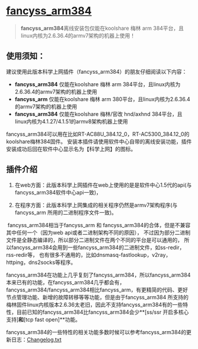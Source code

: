# [fancyss_arm384](https://github.com/alalbb313/ss-trojan/tree/master/fancyss_arm384)

> **fancyss_arm384**离线安装包仅能在koolshare 梅林 arm 384平台，且linux内核为2.6.36.4的armv7架构的机器上使用！

## 使用须知：

建议使用此版本科学上网插件（fancyss_arm384）的朋友仔细阅读以下内容：

- **fancyss_arm384**	仅能在koolshare 梅林 arm 384平台，且linux内核为2.6.36.4的armv7架构的机器上使用
- **fancyss_arm**		仅能在koolshare 梅林 arm 380平台，且linux内核为2.6.36.4的armv7架构的机器上使用
- **fancyss_arm384**		仅能在koolshare 梅林/官改 hnd/axhnd 384平台，且linux内核为4.1.27/4.1.51的armv8架构机器上使用

fancyss_arm384可以用在比如RT-AC88U_384.12_0，RT-AC5300_384.12_0的koolshare梅林384固件。
安装本插件请使用软件中心自带的离线安装功能，插件安装成功后回在软件中心显示名为【科学上网】的图标。

## 插件介绍

1. 在web方面：此版本科学上网插件在web上使用的是是软件中心1.5代的api(与fancyss_arm384软件中心api一致)，

2. 在程序方面：此版本科学上网集成的相关程序仍然是armv7架构程序(与fancyss_arm 所用的二进制程序文件一致)。
   

​		fancyss_arm384相当于fancyss_arm 和 fancyss_arm384的合体，但是不兼容其中任何一个（因为web api或者二进制架构不同的原因），   不过因为部分二进制文件是全静态编译的，所以部分二进制文件在两个不同的平台是可以通用的，   所以fancyss_arm384会用到一些fancyss_arm384的二进制文件，如ss-redir，rss-redir等，   也有很多不通用的，比如dnsmasq-fastlookup，v2ray，httping，dns2socks等程序。

​		fancyss_arm384在功能上几乎复刻了fancyss_arm384，所以fancyss_arm384本来已有的功能，在fancyss_arm384几乎都会有，fancyss_arm384/fancyss_arm384相比fancyss_arm，有更精简的代码、更好节点管理功能、新增的故障转移等等功能，但是由于fancyss_arm384 所支持的梅林固件linux内核版本2.6.36太老旧，因此不支持fancyss_arm384有的一些特性，目前已知的fancyss_arm384比fancyss_arm384会少**[ss/ssr 开启多核心支持]**和**[tcp fast open]**功能。

​		fancyss_arm384的一些特性的相关功能多数时候可以参考fancyss_arm384的更新日志：[Changelog.txt](https://github.com/alalbb313/ss-trojan/blob/master/fancyss_arm384/Changelog.txt)
